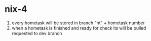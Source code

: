 # nix-4

1. every hometask will be stored in branch "ht" + hometask number
2. when a hometask is finished and ready for check its will be pulled requested to dev branch
